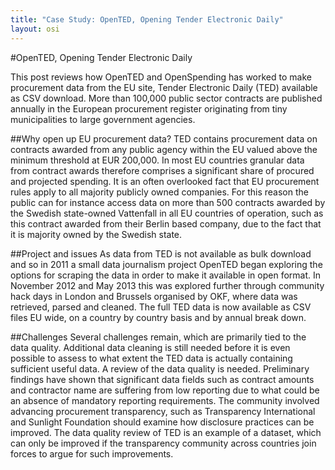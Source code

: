 ```yaml
---
title: "Case Study: OpenTED, Opening Tender Electronic Daily"
layout: osi
---
```


#OpenTED, Opening Tender Electronic Daily
<div class="well">This post reviews how OpenTED and OpenSpending has worked to make procurement data from the EU site, Tender Electronic Daily (TED) available as CSV download. More than 100,000 public sector contracts are published annually in the  European procurement register originating from tiny municipalities to large government agencies.</div> 

##Why open up EU procurement data?
TED contains procurement data on contracts awarded from any public agency within the EU valued above the minimum threshold at EUR 200,000. In most EU countries granular data from contract awards therefore comprises a significant share of procured and projected spending. 
It is an often overlooked fact that EU procurement rules apply to all majority publicly owned companies. For this reason the public can for instance access data on more than 500 contracts awarded by the Swedish state-owned Vattenfall in all EU countries of operation, such as this contract awarded from their Berlin based company, due to the fact that it is majority owned by the Swedish state.

##Project and issues
As data from TED is not available as bulk download and so in 2011 a small data journalism project OpenTED began exploring the options for scraping the data in order to make it available in open format. In November 2012 and May 2013 this was explored further through community hack days in London and Brussels organised by OKF, where data was retrieved, parsed and cleaned. The full TED data is now available as CSV files EU wide, on a country by country basis and by annual break down. 

##Challenges
Several challenges remain, which are primarily tied to the data quality. Additional data cleaning is still needed before it is even possible to assess to what extent the TED data is actually containing sufficient useful data.
A review of the data quality is needed. Preliminary findings have shown that significant data fields such as contract amounts and contractor name are suffering from low reporting due to what could be an absence of mandatory reporting requirements. The community involved advancing procurement transparency, such as Transparency International and Sunlight Foundation should examine how disclosure practices can be improved. The data quality review of TED is an example of a dataset, which can only be improved if the transparency community across countries join forces to argue for such improvements.  

